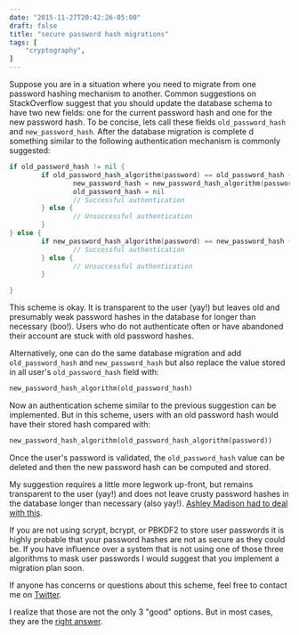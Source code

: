 ```yaml
---
date: "2015-11-27T20:42:26-05:00"
draft: false
title: "secure password hash migrations"
tags: [
    "cryptography",
]
---
```


Suppose you are in a situation where you need to migrate from one password
hashing mechanism to another. Common suggestions on StackOverflow suggest that
you should update the database schema to have two new fields: one for the
current password hash and one for the new password hash. To be concise, lets
call these fields `old_password_hash` and `new_password_hash`. After the
database migration is complete d something similar to the following
authentication mechanism is commonly suggested:

```go
if old_password_hash != nil {
        if old_password_hash_algorithm(password) == old_password_hash {
                new_password_hash = new_password_hash_algorithm(password)
                old_password_hash = nil
                // Successful authentication
        } else {
                // Unsuccessful authentication
        }
} else {
        if new_password_hash_algorithm(password) == new_password_hash {
                // Successful authentication
        } else {
                // Unsuccessful authentication
        }

}
```

This scheme is okay. It is transparent to the user (yay!) but leaves old and
presumably weak password hashes in the database for longer than necessary
(boo!). Users who do not authenticate often or have abandoned their account
are stuck with old password hashes.

Alternatively, one can do the same database migration and add
`old_password_hash` and `new_password_hash` but also replace the value stored
in all user's `old_password_hash` field with:

```python
new_password_hash_algorithm(old_password_hash)
```

Now an authentication scheme similar to the previous suggestion can be
implemented. But in this scheme, users with an old password hash would have
their stored hash compared with:

```python
new_password_hash_algorithm(old_password_hash_algorithm(password))
```

Once the user's password is validated, the `old_password_hash` value can be
deleted and then the new password hash can be computed and stored.

My suggestion requires a little more legwork up-front, but remains transparent
to the user (yay!) and does not leave crusty password hashes in the database
longer than necessary (also yay!). [Ashley Madison had to deal with this].

If you are not using scrypt, bcrypt, or PBKDF2 to store user passwords it is
highly probable that your password hashes are not as secure as they could be.
If you have influence over a system that is not using one of those three
algorithms to mask user passwords I would suggest that you implement a
migration plan soon.

If anyone has concerns or questions about this scheme, feel free to contact me
on [Twitter].

I realize that those are not the only 3 "good" options. But in most cases, they
are the [right answer].

[Ashley Madison had to deal with this]: http://www.fortune.com/2015/09/11/ashley-madison-passwords/
[Twitter]: https://twitter.com/kelbyludwig
[right answer]: https://gist.github.com/tqbf/be58d2d39690c3b366ad
